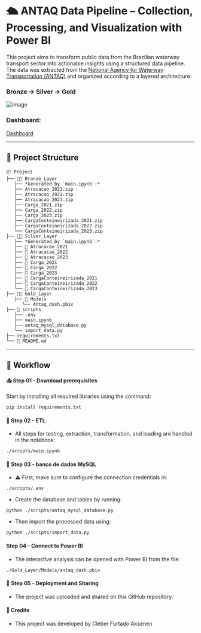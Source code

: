 # 🛳️ ANTAQ Data Pipeline – Collection, Processing, and Visualization with Power BI

This project aims to transform public data from the Brazilian waterway transport sector into actionable insights using a structured data pipeline.  
The data was extracted from the [National Agency for Waterway Transportation (ANTAQ)](https://www.gov.br/antaq/pt-br) and organized according to a layered architecture:  
### **Bronze → Silver → Gold**

![image](https://github.com/user-attachments/assets/f800cea1-8af6-4848-bea6-b9c96ace8692)

### Dashboard:
[Dashboard](https://app.powerbi.com/view?r=eyJrIjoiZTA2NDJjMmMtOTUyMy00ZTJlLWIwZGMtYWZkYTE2NDNiMjlmIiwidCI6IjY5ZjgzNmIxLTU5NzktNDMxMi04ODYyLTEyZjliZmFkOTJjYyJ9)

---

## 📂 Project Structure
```
📦 Project
├── 📁🥉 Bronze_Layer
   ├── *Generated by `main.ipynb`:*
   ├── Atracacao_2021.zip
   ├── Atracacao_2022.zip
   ├── Atracacao_2023.zip
   ├── Carga_2021.zip
   ├── Carga_2022.zip
   ├── Carga_2023.zip
   ├── CargaConteineirizada_2021.zip
   ├── CargaConteineirizada_2022.zip
   └── CargaConteineirizada_2023.zip
├── 📁🥈 Silver_Layer
   ├── *Generated by `main.ipynb`:*
   ├── 📁 Atracacao_2021
   ├── 📁 Atracacao_2022
   ├── 📁 Atracacao_2023
   ├── 📁 Carga_2021
   ├── 📁 Carga_2022
   ├── 📁 Carga_2023
   ├── 📁 CargaConteineirizada_2021
   ├── 📁 CargaConteineirizada_2022
   └── 📁 CargaConteineirizada_2023
├── 📁🥇 Gold_Layer
   ├── 📁 Models
      └── Antaq_dash.pbix
├── 📁 scripts
   ├── .env
   ├── main.ipynb
   ├── antaq_mysql_database.py
   └── import_data.py
├── requirements.txt
└── 📄 README.md
```

---
## 🔄 Workflow

#### 📥 Step 01 - Download prerequisites
Start by installing all required libraries using the command:
```
pip install requirements.txt
```

#### 🔧 Step 02 - ETL
- All steps for testing, extraction, transformation, and loading are handled in the notebook:
```
./scripts/main.ipynb
```

#### 🏦 Step 03 - banco de dados MySQL
- ⚠️ First, make sure to configure the connection credentials in:
```
./scripts/.env
```
- Create the database and tables by running:
```
python ./scripts/antaq_mysql_database.py
```
- Then import the processed data using:
```
python ./scripts/import_data.py
```

#### Step 04 - Connect to Power BI
- The interactive analysis can be opened with Power BI from the file:
```
./Gold_Layer/Models/antaq_dash.pbix
```

#### 🚀 Step 05 - Deployment and Sharing
- The project was uploaded and shared on this GitHub repository.


#### 👤 Credits
- This project was developed by Cleber Furtado Aksenen


